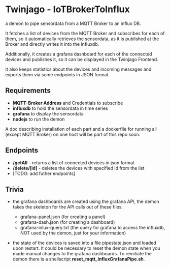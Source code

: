 # Twinjago - IoTBrokerToInflux

a demon to pipe sensordata from a MQTT Broker to an influx DB.

It fetches a list of devices from the MQTT Broker and subscribes for each of them, so it automatically retrieves the sensordata, as it is published at the Broker and directly writes it into the influxdb.

Additionally, it creates a grafana dashboard for each of the connected devices and publishes it, so it can be displayed in the Twinjago Frontend.

It also keeps statistics about the devices and incoming messages and exports them via some endpoints in JSON format.


## Requirements
- **MQTT-Broker Address** and Credentials to subscribe
- **influxdb** to hold the sensordata in time series
- **grafana** to display the sensordata
- **nodejs** to run the demon

A doc describing installation of each part and a dockerfile for running all (except MQTT Broker) on one host will be part of this repo soon.

## Endpoints

- **/getAll** - returns a list of connected devices in json format
- **/delete/[id]** - deletes the devices with specified id from the list
- \[TODO: add futher endpoints\]

## Trivia

- the grafana dashboards are created using the grafana API, the demon takes the skeleton for the API calls out of these files:
  + grafana-panel.json (for creating a panel)
  + grafana-dash.json (for creating a dashboard)
  + grafana-inlux-query.txt (the query for grafana to access the influxdb, NOT used by the demon, just for your information)

- the state of the devices is saved into a file pipestate.json and loaded upon restart. It could be necessary to reset the demon state when you made manual changes to the grafana dashboards. To reinitiate the demon there is a shellscript __reset_mqtt_InfluxGrafanaPipe.sh__.

